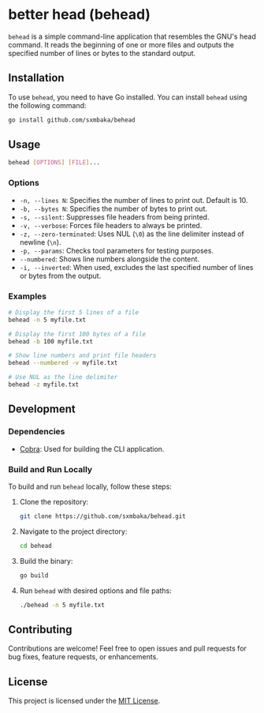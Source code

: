 # better head (behead)

`behead` is a simple command-line application that resembles the GNU's head command. It reads the beginning of one or more files and outputs the specified number of lines or bytes to the standard output.

## Installation

To use `behead`, you need to have Go installed. You can install `behead` using the following command:

```bash
go install github.com/sxmbaka/behead
```

## Usage

```bash
behead [OPTIONS] [FILE]...
```

### Options

- `-n, --lines N`: Specifies the number of lines to print out. Default is 10.
- `-b, --bytes N`: Specifies the number of bytes to print out.
- `-s, --silent`: Suppresses file headers from being printed.
- `-v, --verbose`: Forces file headers to always be printed.
- `-z, --zero-terminated`: Uses NUL (`\0`) as the line delimiter instead of newline (`\n`).
- `-p, --params`: Checks tool parameters for testing purposes.
- `--numbered`: Shows line numbers alongside the content.
- `-i, --inverted`: When used, excludes the last specified number of lines or bytes from the output.

### Examples

```bash
# Display the first 5 lines of a file
behead -n 5 myfile.txt

# Display the first 100 bytes of a file
behead -b 100 myfile.txt

# Show line numbers and print file headers
behead --numbered -v myfile.txt

# Use NUL as the line delimiter
behead -z myfile.txt
```

## Development

### Dependencies

- [Cobra](https://github.com/spf13/cobra): Used for building the CLI application.

### Build and Run Locally

To build and run `behead` locally, follow these steps:

1. Clone the repository:

   ```bash
   git clone https://github.com/sxmbaka/behead.git
   ```

2. Navigate to the project directory:

   ```bash
   cd behead
   ```

3. Build the binary:

   ```bash
   go build
   ```

4. Run `behead` with desired options and file paths:

   ```bash
   ./behead -n 5 myfile.txt
   ```

## Contributing

Contributions are welcome! Feel free to open issues and pull requests for bug fixes, feature requests, or enhancements.

## License

This project is licensed under the [MIT License](LICENSE).
